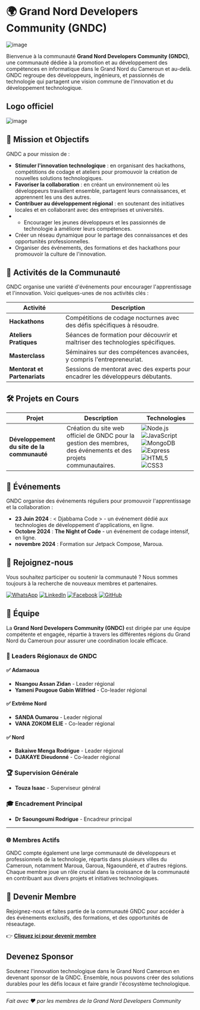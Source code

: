 # 🌍 Grand Nord Developers Community (GNDC)

 ![image](https://github.com/user-attachments/assets/b783e21f-b08d-4aa4-be51-b17a9b5d497e)


Bienvenue à la communauté **Grand Nord Developers Community (GNDC)**, une communauté dédiée à la promotion et au développement des compétences en informatique dans le Grand Nord du Cameroun et au-delà.  GNDC regroupe des développeurs, ingénieurs, et passionnés de technologie qui partagent une vision commune de l'innovation et du développement technologique.

## Logo officiel 
![image](https://github.com/user-attachments/assets/2abdb68b-a00d-4f83-8a7e-2b3422658162)


## 🚀 Mission et Objectifs

GNDC a pour mission de :

- **Stimuler l'innovation technologique** : en organisant des hackathons, compétitions de codage et ateliers pour promouvoir la création de nouvelles solutions technologiques.
- **Favoriser la collaboration** : en créant un environnement où les développeurs travaillent ensemble, partagent leurs connaissances, et apprennent les uns des autres.
- **Contribuer au développement régional** : en soutenant des initiatives locales et en collaborant avec des entreprises et universités.
- - Encourager les jeunes développeurs et les passionnés de technologie à améliorer leurs compétences.
- Créer un réseau dynamique pour le partage des connaissances et des opportunités professionnelles.
- Organiser des événements, des formations et des hackathons pour promouvoir la culture de l'innovation.

## 📅 Activités de la Communauté

GNDC organise une variété d'événements pour encourager l'apprentissage et l'innovation. Voici quelques-unes de nos activités clés :

| Activité                         | Description                                                                 |
|----------------------------------|-----------------------------------------------------------------------------|
| **Hackathons**                   | Compétitions de codage nocturnes avec des défis spécifiques à résoudre.      |
| **Ateliers Pratiques**           | Séances de formation pour découvrir et maîtriser des technologies spécifiques.|
| **Masterclass**                  | Séminaires sur des compétences avancées, y compris l'entrepreneuriat.        |
| **Mentorat et Partenariats**     | Sessions de mentorat avec des experts pour encadrer les développeurs débutants.|

## 🛠️ Projets en Cours

| Projet             | Description                                                                         | Technologies |
|--------------------|-------------------------------------------------------------------------------------|--------------|
| **Développement du site de la communauté** | Création du site web officiel de GNDC pour la gestion des membres, des événements et des projets communautaires. | ![Node.js](https://img.shields.io/badge/-Node.js-339933?logo=node.js&logoColor=white) ![JavaScript](https://img.shields.io/badge/-JavaScript-F7DF1E?logo=javascript&logoColor=white) ![MongoDB](https://img.shields.io/badge/-MongoDB-47A248?logo=mongodb&logoColor=white) ![Express](https://img.shields.io/badge/-Express.js-000000?logo=express&logoColor=white) ![HTML5](https://img.shields.io/badge/-HTML5-E34F26?logo=html5&logoColor=white) ![CSS3](https://img.shields.io/badge/-CSS3-1572B6?logo=css3&logoColor=white) |


## 🎤 Événements

GNDC organise des événements réguliers pour promouvoir l'apprentissage et la collaboration :

- **23 Juin 2024** : < Djabbama Code > - un événement dédié aux technologies de développement d'applications, en ligne.
- **Octobre 2024** : **The Night of Code** - un événement de codage intensif, en ligne.
- **novembre 2024** : Formation sur Jetpack Compose, Maroua.

## 👥 Rejoignez-nous

Vous souhaitez participer ou soutenir la communauté ? Nous sommes toujours à la recherche de nouveaux membres et partenaires.

[![WhatsApp](https://img.shields.io/badge/-WhatsApp-25D366?logo=whatsapp&logoColor=white)](https://chat.whatsapp.com/FMUPbBkEKs24B8rE4h9xsh) 
[![LinkedIn](https://img.shields.io/badge/-LinkedIn-0A66C2?logo=linkedin&logoColor=white)](https://www.linkedin.com/company/grand-nord-developers-community/) 
[![Facebook](https://img.shields.io/badge/-Facebook-1877F2?logo=facebook&logoColor=white)](https://www.facebook.com/profile.php?id=61558885960388&mibextid=LQQJ4d) 
[![GitHub](https://img.shields.io/badge/-GitHub-181717?logo=github&logoColor=white)](https://github.com/Grand-Nord-Developpers-Community)

## 👥 Équipe

La **Grand Nord Developers Community (GNDC)** est dirigée par une équipe compétente et engagée, répartie à travers les différentes régions du Grand Nord du Cameroun pour assurer une coordination locale efficace.

### 🌟 Leaders Régionaux de GNDC

#### ✅ **Adamaoua**
- **Nsangou Assan Zidan** - Leader régional
- **Yameni Pougoue Gabin Wilfried** - Co-leader régional

#### ✅ **Extrême Nord**
- **SANDA Oumarou** - Leader régional
- **VANA ZOKOM ELIE** - Co-leader régional

#### ✅ **Nord**
- **Bakaiwe Menga Rodrigue** - Leader régional
- **DJAKAYE Dieudonné** - Co-leader régional

### 🏆 Supervision Générale
- **Touza Isaac** - Superviseur général

### 🎓 Encadrement Principal
- **Dr Saoungoumi Rodrigue** - Encadreur principal

---
### 🌐 Membres Actifs

GNDC compte également une large communauté de développeurs et professionnels de la technologie, répartis dans plusieurs villes du Cameroun, notamment Maroua, Garoua, Ngaoundéré, et d'autres régions. Chaque membre joue un rôle crucial dans la croissance de la communauté en contribuant aux divers projets et initiatives technologiques.

## 🎉 Devenir Membre

Rejoignez-nous et faites partie de la communauté GNDC pour accéder à des événements exclusifs, des formations, et des opportunités de réseautage.

👉 [**Cliquez ici pour devenir membre**](https://docs.google.com/forms/d/e/1FAIpQLSf46bsxp13XjYformyEd0Vva-Dq36XUizGpSOmEXLkaMPMN5A/viewform?usp=sf_link)


## Devenez Sponsor

Soutenez l'innovation technologique dans le Grand Nord Cameroun en devenant sponsor de la GNDC. Ensemble, nous pouvons créer des solutions durables pour les défis locaux et faire grandir l'écosystème technologique.


---


_Fait avec ❤️ par les membres de la Grand Nord Developers Community_

